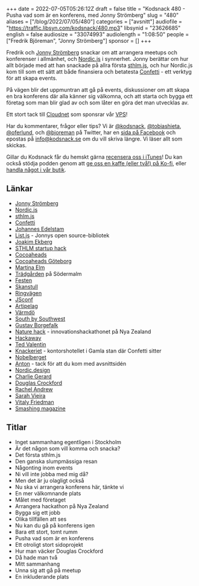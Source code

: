 +++
date = 2022-07-05T05:26:12Z
draft = false
title = "Kodsnack 480 - Pusha vad som är en konferens, med Jonny Strömberg"
slug = "480"
aliases = ["/blog/2022/07/05/480"]
categories = ["avsnitt"]
audiofile = "https://traffic.libsyn.com/kodsnack/480.mp3"
libsynid = "23626685"
english = false
audiosize = "33074993"
audiolength = "1:08:50"
people = ["Fredrik Björeman", "Jonny Strömberg"]
sponsor = []
+++

Fredrik och [Jonny Strömberg](https://javve.com/) snackar om att arrangera meetups och konferenser i allmänhet, och [Nordic.js](https://nordicjs.com/2022) i synnerhet. Jonny berättar om hur allt började med att han snackade på allra första [sthlm.js](https://sthlmjs.com/), och hur Nordic.js kom till som ett sätt att både finansiera och betatesta [Confetti](https://confetti.events/sv/) - ett verktyg för att skapa events.

På vägen blir det uppmuntran att gå på events, diskussioner om att skapa en bra konferens där alla känner sig välkomna, och att starta och bygga ett företag som man blir glad av och som låter en göra det man utvecklas av.

Ett stort tack till [Cloudnet](https://www.cloudnet.se) som sponsrar vår [VPS](https://en.wikipedia.org/wiki/Virtual_private_server)!

Har du kommentarer, frågor eller tips? Vi är [@kodsnack](https://www.twitter.com/kodsnack), [@tobiashieta](https://www.twitter.com/tobiashieta), [@oferlund](https://www.twitter.com/oferlund), och [@bjoreman](https://www.twitter.com/bjoreman) på Twitter, har en [sida på Facebook](https://www.facebook.com/kodsnack) och epostas på [info@kodsnack.se](mailto:info@kodsnack.se) om du vill skriva längre. Vi läser allt som skickas.

Gillar du Kodsnack får du hemskt gärna [recensera oss i iTunes](https://itunes.apple.com/se/podcast/kodsnack/id561631498?l=en)! Du kan också stödja podden genom att <a href="https://ko-fi.com/kodsnack" rel="payment">ge oss en kaffe (eller två!) på Ko-fi</a>, eller [handla något i vår butik](https://shop.spreadshirt.se/kodsnack/).

## Länkar ##
* [Jonny Strömberg](https://javve.com/)
* [Nordic.js](https://nordicjs.com/2022)
* [sthlm.js](https://sthlmjs.com/)
* [Confetti](https://confetti.events/sv/)
* [Johannes Edelstam](http://edelst.am/)
* [List.js](https://listjs.com/) - Jonnys open source-bibliotek
* [Joakim Ekberg](https://twitter.com/kalasjocke)
* [STHLM startup hack](http://www.sthlmstartuphack.com/)
* [Cocoaheads](http://cocoaheads.org/)
* [Cocoaheads Göteborg](https://www.meetup.com/cocoaheads-goteborg/)
* [Martina Elm](http://martinaelm.com/)
* [Trädgården](https://www.tradgarden.com/) på Södermalm
* [Festen](https://festen.confetti.events/)
* [Skanstull](https://sv.wikipedia.org/wiki/Skanstull)
* [Ringvägen](https://sv.wikipedia.org/wiki/Ringv%C3%A4gen,_Stockholm)
* [JSconf](https://jsconf.com/)
* [Artipelag](https://artipelag.se/)
* [Värmdö](https://www.varmdo.se/)
* [South by Southwest](https://en.wikipedia.org/wiki/South_by_Southwest)
* [Gustav Borgefalk](https://www.borgefalk.com/)
* [Nature hack](https://naturehack.confetti.events/) - innovationshackathonet på Nya Zealand
* [Hackaway](http://www.hackaway.com/)
* [Ted Valentin](https://www.tedvalentin.com/)
* [Knackeriet](https://www.knackeriet.se/) - kontorshotellet i Gamla stan där Confetti sitter
* [Nobelberget](https://www.nobelberget.se/)
* [Anton](https://antongunnarsson.com/) - tack för att du kom med avsnittsidén
* [Nordic.design](https://nordic.design/2023)
* [Charlie Gerard](https://charliegerard.dev/)
* [Douglas Crockford](https://www.crockford.com/about.html)
* [Rachel Andrew](https://rachelandrew.co.uk/)
* [Sarah Vieira](https://sara.fail/)
* [Vitaly Friedman](https://www.smashingmagazine.com/author/vitaly-friedman/)
* [Smashing magazine](https://www.smashingmagazine.com/)

## Titlar ##
* Inget sammanhang egentligen i Stockholm
* Är det någon som vill komma och snacka?
* Det första sthlm.js
* Den ganska slumpmässiga resan
* Någonting inom events
* Ni vill inte jobba med mig då?
* Men det är ju olagligt också
* Nu ska vi arrangera konferens här, tänkte vi
* En mer välkomnande plats
* Målet med företaget
* Arrangera hackathon på Nya Zealand
* Bygga sig ett jobb
* Olika tillfällen att ses
* Nu kan du gå på konferens igen
* Bara ett stort, tomt rumm
* Pusha vad som är en konferens
* Ett otroligt stort sidoprojekt
* Hur man väcker Douglas Crockford
* Då hade man två
* Mitt sammanhang
* Unna sig att gå på meetup
* En inkluderande plats